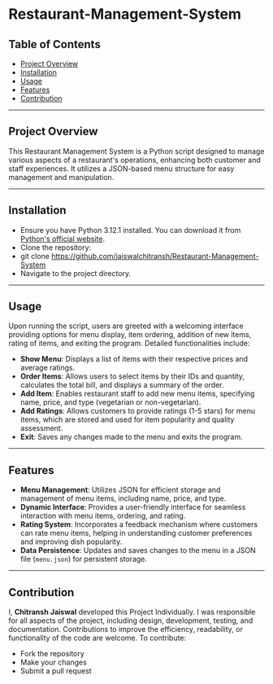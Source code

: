 # Restaurant-Management-System

## Table of Contents
- [Project Overview](#project-overview)
- [Installation](#installation)
- [Usage](#usage)
- [Features](#features)
- [Contribution](#contribution)

---

## Project Overview
This Restaurant Management System is a Python script designed to manage various aspects of a restaurant's operations, enhancing both customer and staff experiences. It utilizes a JSON-based menu structure for easy management and manipulation.

---

## Installation
- Ensure you have Python 3.12.1 installed. You can download it from [Python's official website](https://www.python.org/downloads/release/python-3121/).
- Clone the repository:
- git clone <https://github.com/jaiswalchitransh/Restaurant-Management-System>
- Navigate to the project directory.

---

## Usage
Upon running the script, users are greeted with a welcoming interface providing options for menu display, item ordering, addition of new items, rating of items, and exiting the program. Detailed functionalities include:
- **Show Menu**: Displays a list of items with their respective prices and average ratings.
- **Order Items**: Allows users to select items by their IDs and quantity, calculates the total bill, and displays a summary of the order.
- **Add Item**: Enables restaurant staff to add new menu items, specifying name, price, and type (vegetarian or non-vegetarian).
- **Add Ratings**: Allows customers to provide ratings (1-5 stars) for menu items, which are stored and used for item popularity and quality assessment.
- **Exit**: Saves any changes made to the menu and exits the program.

---

## Features
- **Menu Management**: Utilizes JSON for efficient storage and management of menu items, including name, price, and type.
- **Dynamic Interface**: Provides a user-friendly interface for seamless interaction with menu items, ordering, and rating.
- **Rating System**: Incorporates a feedback mechanism where customers can rate menu items, helping in understanding customer preferences and improving dish popularity.
- **Data Persistence**: Updates and saves changes to the menu in a JSON file (`menu.json`) for persistent storage.

---

## Contribution
I, **Chitransh Jaiswal** developed this Project Individually. I was responsible for all aspects of the project, including design, development, testing, and documentation.
Contributions to improve the efficiency, readability, or functionality of the code are welcome. To contribute:
- Fork the repository
- Make your changes
- Submit a pull request
